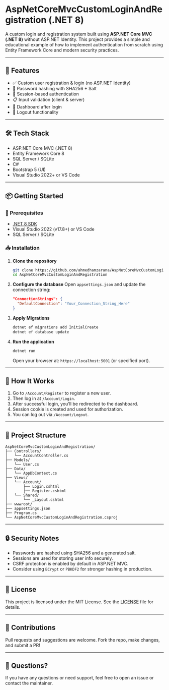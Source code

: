 
# AspNetCoreMvcCustomLoginAndRegistration (.NET 8)

A custom login and registration system built using **ASP.NET Core MVC (.NET 8)** without ASP.NET Identity. This project provides a simple and educational example of how to implement authentication from scratch using Entity Framework Core and modern security practices.

---

## 🚀 Features

- ✅ Custom user registration & login (no ASP.NET Identity)
- 🔐 Password hashing with SHA256 + Salt
- 🧠 Session-based authentication
- 📋 Input validation (client & server)
- 🧾 Dashboard after login
- 🚪 Logout functionality

---

## 🛠️ Tech Stack

- ASP.NET Core MVC (.NET 8)
- Entity Framework Core 8
- SQL Server / SQLite
- C#
- Bootstrap 5 (UI)
- Visual Studio 2022+ or VS Code

---

## 📦 Getting Started

### 🔧 Prerequisites

- [.NET 8 SDK](https://dotnet.microsoft.com/en-us/download/dotnet/8.0)
- Visual Studio 2022 (v17.8+) or VS Code
- SQL Server / SQLite

### 📥 Installation

1. **Clone the repository**
   ```bash
   git clone https://github.com/ahmedhamzarana/AspNetCoreMvcCustomLoginAndRegistration.git
   cd AspNetCoreMvcCustomLoginAndRegistration
   ```

2. **Configure the database**
   Open `appsettings.json` and update the connection string:
   ```json
   "ConnectionStrings": {
     "DefaultConnection": "Your_Connection_String_Here"
   }
   ```

3. **Apply Migrations**
   ```bash
   dotnet ef migrations add InitialCreate
   dotnet ef database update
   ```

4. **Run the application**
   ```bash
   dotnet run
   ```

   Open your browser at: `https://localhost:5001` (or specified port).

---

## 🧪 How It Works

1. Go to `/Account/Register` to register a new user.
2. Then log in at `/Account/Login`.
3. After successful login, you’ll be redirected to the dashboard.
4. Session cookie is created and used for authorization.
5. You can log out via `/Account/Logout`.

---

## 📁 Project Structure

```
AspNetCoreMvcCustomLoginAndRegistration/
├── Controllers/
│   └── AccountController.cs
├── Models/
│   └── User.cs
├── Data/
│   └── AppDbContext.cs
├── Views/
│   └── Account/
│       ├── Login.cshtml
│       ├── Register.cshtml
│   └── Shared/
│       └── _Layout.cshtml
├── wwwroot/
├── appsettings.json
├── Program.cs
└── AspNetCoreMvcCustomLoginAndRegistration.csproj
```

---

## 🔒 Security Notes

- Passwords are hashed using SHA256 and a generated salt.
- Sessions are used for storing user info securely.
- CSRF protection is enabled by default in ASP.NET MVC.
- Consider using `BCrypt` or `PBKDF2` for stronger hashing in production.

---

## 📄 License

This project is licensed under the MIT License. See the [LICENSE](LICENSE) file for details.

---

## 🤝 Contributions

Pull requests and suggestions are welcome. Fork the repo, make changes, and submit a PR!

---

## 💬 Questions?

If you have any questions or need support, feel free to open an issue or contact the maintainer.
